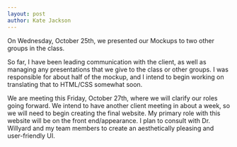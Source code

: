 ```yaml
---
layout: post
author: Kate Jackson
---
```


On Wednesday, October 25th, we presented our Mockups to two other groups in the class. 

So far, I have been leading communication with the client, as well as managing any presentations that we give to the class or other groups. I was responsible for about half of the mockup, and I intend to begin working on translating that to HTML/CSS somewhat soon. 

We are meeting this Friday, October 27th, where we will clarify our roles going forward. We intend to have another client meeting in about a week, so we will need to begin creating the final website. My primary role with this website will be on the front end/appearance. I plan to consult with Dr. Willyard and my team members to create an aesthetically pleasing and user-friendly UI. 